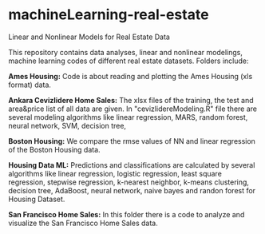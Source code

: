 # machineLearning-real-estate
Linear and Nonlinear Models for Real Estate Data

This repository contains data analyses, linear and nonlinear modelings, machine learning codes of different real estate datasets. Folders include:

**Ames Housing:** Code is about reading and plotting the Ames Housing (xls format) data.

**Ankara Cevizlidere Home Sales:** The xlsx files of the training, the test and area&price list of all data are given. In "cevizlidereModeling.R" file there are several modeling algorithms like linear regression, MARS, random forest, neural network, SVM, decision tree,  

**Boston Housing:** We compare the rmse values of NN and linear regression of the Boston Housing data.

**Housing Data ML:** Predictions and classifications are calculated by several algorithms like linear regression, logistic regression, least square regression, stepwise regression, k-nearest neighbor, k-means clustering, decision tree, AdaBoost, neural network, naive bayes and randon forest for Housing Dataset.

**San Francisco Home Sales:** In this folder there is a code to analyze and visualize the San Francisco Home Sales data.
